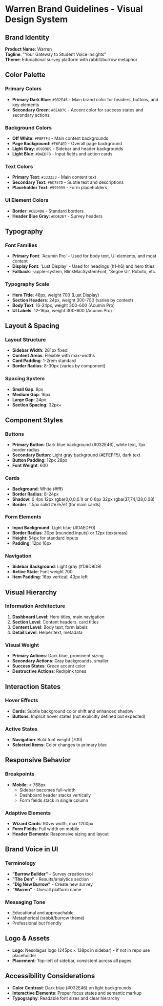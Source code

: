# Warren Brand Guidelines - Visual Design System

## Brand Identity
**Product Name**: Warren  
**Tagline**: "Your Gateway to Student Voice Insights"  
**Theme**: Educational survey platform with rabbit/burrow metaphor

## Color Palette

### Primary Colors
- **Primary Dark Blue**: `#032E46` - Main brand color for headers, buttons, and key elements
- **Secondary Green**: `#6EAD7C` - Accent color for success states and secondary actions

### Background Colors
- **Off White**: `#F8F7F4` - Main content backgrounds
- **Page Background**: `#F6F4ED` - Overall page background
- **Light Gray**: `#D9D9D9` - Sidebar and header backgrounds
- **Light Blue**: `#DAEDF0` - Input fields and action cards

### Text Colors
- **Primary Text**: `#333333` - Main content text
- **Secondary Text**: `#6C757D` - Subtle text and descriptions
- **Placeholder Text**: `#999999` - Form placeholders

### UI Element Colors
- **Border**: `#CED4DA` - Standard borders
- **Header Blue Gray**: `#DDE2E7` - Survey headers

## Typography

### Font Families
- **Primary Font**: 'Acumin Pro' - Used for body text, UI elements, and most content
- **Display Font**: 'Lust Display' - Used for headings (h1-h6) and hero titles
- **Fallback**: -apple-system, BlinkMacSystemFont, 'Segoe UI', Roboto, etc.

### Typography Scale
- **Hero Title**: 48px, weight 700 (Lust Display)
- **Section Headers**: 24px, weight 300-700 (varies by context)
- **Body Text**: 16-24px, weight 300-600 (Acumin Pro)
- **UI Labels**: 12-16px, weight 300-600 (Acumin Pro)

## Layout & Spacing

### Layout Structure
- **Sidebar Width**: 281px fixed
- **Content Areas**: Flexible with max-widths
- **Card Padding**: 1-2rem standard
- **Border Radius**: 8-30px (varies by component)

### Spacing System
- **Small Gap**: 8px
- **Medium Gap**: 16px
- **Large Gap**: 24px
- **Section Spacing**: 32px+

## Component Styles

### Buttons
- **Primary Button**: Dark blue background (#032E46), white text, 7px border radius
- **Secondary Button**: Light gray background (#EFEFF5), dark text
- **Button Padding**: 12px 28px
- **Font Weight**: 600

### Cards
- **Background**: White (#fff)
- **Border Radius**: 8-24px
- **Shadow**: 0 4px 12px rgba(0,0,0,0.1) or 0 6px 32px rgba(37,74,138,0.08)
- **Border**: 1.5px solid #e7e7ef (for main cards)

### Form Elements
- **Input Background**: Light blue (#DAEDF0)
- **Border Radius**: 30px (rounded inputs) or 12px (textareas)
- **Height**: 54px for standard inputs
- **Padding**: 12px 16px

### Navigation
- **Sidebar Background**: Light gray (#D9D9D9)
- **Active State**: Font weight 700
- **Item Padding**: 16px vertical, 43px left

## Visual Hierarchy

### Information Architecture
1. **Dashboard Level**: Hero titles, main navigation
2. **Section Level**: Content headers, card titles
3. **Content Level**: Body text, form labels
4. **Detail Level**: Helper text, metadata

### Visual Weight
- **Primary Actions**: Dark blue, prominent sizing
- **Secondary Actions**: Gray backgrounds, smaller
- **Success States**: Green accent color
- **Destructive Actions**: Red/pink tones

## Interaction States

### Hover Effects
- **Cards**: Subtle background color shift and enhanced shadow
- **Buttons**: Implicit hover states (not explicitly defined but expected)

### Active States
- **Navigation**: Bold font weight (700)
- **Selected Items**: Color changes to primary blue

## Responsive Behavior

### Breakpoints
- **Mobile**: < 768px
  - Sidebar becomes full-width
  - Dashboard header stacks vertically
  - Form fields stack in single column

### Adaptive Elements
- **Wizard Cards**: 90vw width, max 1200px
- **Form Fields**: Full width on mobile
- **Header Elements**: Responsive sizing and layout

## Brand Voice in UI

### Terminology
- **"Burrow Builder"** - Survey creation tool
- **"The Den"** - Results/analytics section
- **"Dig New Burrow"** - Create new survey
- **"Warren"** - Overall platform name

### Messaging Tone
- Educational and approachable
- Metaphorical (rabbit/burrow theme)
- Professional but friendly

## Logo & Assets
- **Logo**: Nesolagus logo (245px × 138px in sidebar) - if not in repo use placeholder
- **Placement**: Top-left of sidebar, consistent across all pages

## Accessibility Considerations
- **Color Contrast**: Dark blue (#032E46) on light backgrounds
- **Interactive Elements**: Proper focus states and semantic markup
- **Typography**: Readable font sizes and clear hierarchy